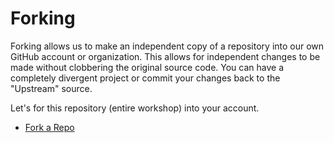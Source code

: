 # Forking

Forking allows us to make an independent copy of a repository into our own GitHub account or organization.  This allows for independent changes to be made without clobbering the original source code.  You can have a completely divergent project or commit your changes back to the "Upstream" source.

Let's for this repository (entire workshop) into your account.

- [Fork a Repo](https://help.github.com/en/articles/fork-a-repo)